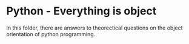 # Python - Everything is object

In this folder, there are answers to theorectical questions on the object orientation of python programming.